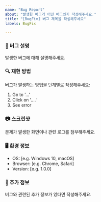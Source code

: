 ```yaml
---
name: "Bug Report"
about: "발생한 버그가 어떤 버그인지 작성해주세요."
title: "[BugFix] 버그 제목을 작성해주세요"
labels: BugFix

---
```


### 🐞 버그 설명
발생한 버그에 대해 설명해주세요.

### 🔍 재현 방법
버그가 발생하는 방법을 단계별로 작성해주세요:
1. Go to '...'
2. Click on '....'
3. See error

### 📷 스크린샷
문제가 발생한 화면이나 관련 로그를 첨부해주세요.

### 🖥️ 환경 정보
- OS: [e.g. Windows 10, macOS]
- Browser: [e.g. Chrome, Safari]
- Version: [e.g. 1.0.0]

### 🤔 추가 정보
버그와 관련된 추가 정보가 있다면 작성해주세요.
